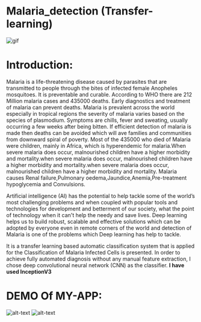 # Malaria_detection (Transfer-learning)
![gif](https://user-images.githubusercontent.com/58966051/114784251-9d9f8880-9d98-11eb-95a3-da2642e7bede.gif)

# <b>Introduction: </b>

Malaria is a life-threatening disease caused by parasites that are transmitted to people through the bites of infected female Anopheles mosquitoes. It is preventable and curable. According to WHO there are 212 Million malaria cases and 435000 deaths. Early diagnostics and treatment of malaria can prevent deaths. Malaria is prevalent across the world especially in tropical regions the severity of malaria varies based on the species of plasmodium. Symptoms are chills, fever and sweating, usually occurring a few weeks after being bitten. If efficient detection of malaria is made then deaths can be avoided which will ave families and communities from downward spiral of poverty. Most of the 435000 who died of Malaria were children, mainly in Africa, which is hyperendemic for malaria.When severe malaria does occur, malnourished children have a higher morbidity and mortality.when severe malaria does occur, malnourished children have a higher morbidity and mortality.when severe malaria does occur, malnourished children have a higher morbidity and mortality. Malaria causes Renal failure,Pulmonary oedema,Jaundice,Anemia,Pre-treatment hypoglycemia and Convulsions.

Artificial intelligence (AI) has the potential to help tackle some of the world’s most challenging problems and when coupled with popular tools and technologies for development and betterment of our society, what the point of technology when it can't help the needy and save lives. Deep learning helps us to build robust, scalable and effective solutions which can be adopted by everyone even in remote corners of the world and detection of Malaria is one of the problems which Deep learning has help to tackle.

It is a transfer learning based automatic classification system that is applied for the Classification of Malaria Infected Cells is presented. In order to achieve fully automated diagnosis without any manual feature extraction, I chose deep convolutional neural network (CNN) as the classifier. <b> I have used InceptionV3 </b>

# DEMO Of MY-APP:
![alt-text](https://github.com/babiishita09/Malaria_detection_using_transfarlearning-Deep-Learning-/blob/main/Screenshot%20(44).png)
![alt-text](https://github.com/babiishita09/Malaria_detection_using_transfarlearning-Deep-Learning-/blob/main/Screenshot%20(45).png)
